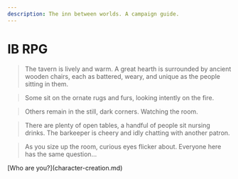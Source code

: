 ```yaml
---
description: The inn between worlds. A campaign guide.
---
```


# IB RPG

> The tavern is lively and warm. A great hearth is surrounded by ancient wooden chairs, each as battered, weary, and unique as the people sitting in them.

> Some sit on the ornate rugs and furs, looking intently on the fire.

> Others remain in the still, dark corners. Watching the room.

> There are plenty of open tables, a handful of people sit nursing drinks. The barkeeper is cheery and idly chatting with another patron.

> As you size up the room, curious eyes flicker about. Everyone here has the same question...

<div style='text-color:blue;'>[Who are you?](character-creation.md)</div>

